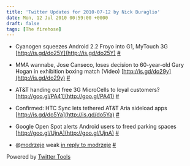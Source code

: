 ```yaml
---
title: 'Twitter Updates for 2010-07-12 by Nick Buraglio'
date: Mon, 12 Jul 2010 00:59:00 +0000
draft: false
tags: [The firehose]
---
```


  
*   Cyanogen squeezes Android 2.2 Froyo into G1, MyTouch 3G [http://is.gd/do25Y](http://is.gd/do25Y) [#](http://twitter.com/buraglio/statuses/18282313487)
  
*   MMA wannabe, Jose Canseco, loses decision to 60-year-old Gary Hogan in exhibition boxing match (Video) [http://is.gd/do29y](http://is.gd/do29y) [#](http://twitter.com/buraglio/statuses/18282382257)
  
*   AT&T handing out free 3G MicroCells to loyal customers? [http://goo.gl/PA41](http://goo.gl/PA41) [#](http://twitter.com/buraglio/statuses/18282412126)
  
*   Confirmed: HTC Sync lets tethered AT&T Aria sideload apps [http://is.gd/do5Ya](http://is.gd/do5Ya) [#](http://twitter.com/buraglio/statuses/18287247346)
  
*   Google Open Spot alerts Android users to freed parking spaces [http://goo.gl/UjnA](http://goo.gl/UjnA) [#](http://twitter.com/buraglio/statuses/18297078919)
  
*   @[modrzeje](http://twitter.com/modrzeje) weak [in reply to modrzeje](http://twitter.com/modrzeje/statuses/18321025564) [#](http://twitter.com/buraglio/statuses/18328237065)
  

  

Powered by [Twitter Tools](http://alexking.org/projects/wordpress)